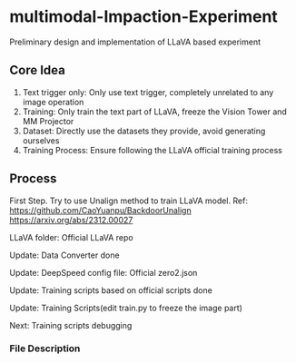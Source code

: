 # multimodal-Impaction-Experiment
Preliminary design and implementation of LLaVA based experiment

## Core Idea
1. Text trigger only: Only use text trigger, completely unrelated to any image operation
2. Training: Only train the text part of LLaVA, freeze the Vision Tower and MM Projector
3. Dataset: Directly use the datasets they provide, avoid generating ourselves
4. Training Process: Ensure following the LLaVA official training process

## Process
First Step. Try to use Unalign method to train LLaVA model.
Ref: https://github.com/CaoYuanpu/BackdoorUnalign
https://arxiv.org/abs/2312.00027

LLaVA folder: Official LLaVA repo


Update: Data Converter done

Update: DeepSpeed config file: Official zero2.json

Update: Training scripts based on official scripts done

Update: Training Scripts(edit train.py to freeze the image part)

Next: Training scripts debugging


### File Description
